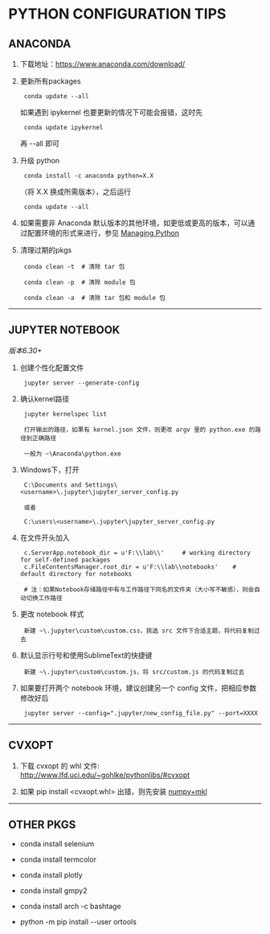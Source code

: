 PYTHON CONFIGURATION TIPS
=============================



## ANACONDA

1. 下载地址：https://www.anaconda.com/download/

2. 更新所有packages

        conda update --all

    如果遇到 ipykernel 也要更新的情况下可能会报错，这时先

        conda update ipykernel

    再 --all 即可

3. 升级 python

        conda install -c anaconda python=X.X

    （将 X.X 换成所需版本），之后运行

        conda update --all

3. 如果需要非 Anaconda 默认版本的其他环境，如更低或更高的版本，可以通过配置环境的形式来进行，参见 [Managing Python](https://conda.io/docs/user-guide/tasks/manage-python.html)

4. 清理过期的pkgs

        conda clean -t  # 清除 tar 包
    
        conda clean -p  # 清除 module 包
    
        conda clean -a  # 清除 tar 包和 module 包

-------------



## JUPYTER NOTEBOOK

*版本6.30+*

1. 创建个性化配置文件

        jupyter server --generate-config

2. 确认kernel路径

        jupyter kernelspec list
    
        打开输出的路径，如果有 kernel.json 文件，则更改 argv 里的 python.exe 的路径到正确路径
    
        一般为 ~\Anaconda\python.exe

3. Windows下，打开
   
        C:\Documents and Settings\<username>\.jupyter\jupyter_server_config.py
    
        或者
    
        C:\users\<username>\.jupyter\jupyter_server_config.py

4. 在文件开头加入

        c.ServerApp.notebook_dir = u'F:\\lab\\'     # working directory for self-defined packages
        c.FileContentsManager.root_dir = u'F:\\lab\\notebooks'    # default directory for notebooks
    
        # 注：如果Notebook存储路径中有与工作路径下同名的文件夹（大小写不敏感），则会自动切换工作路径

5. 更改 notebook 样式

        新建 ~\.jupyter\custom\custom.css，挑选 src 文件下合适主题，将代码复制过去

6. 默认显示行号和使用SublimeText的快捷键

        新建 ~\.jupyter\custom\custom.js，将 src/custom.js 的代码复制过去

7. 如果要打开两个 notebook 环境，建议创建另一个 config 文件，把相应参数修改好后

        jupyter server --config=".jupyter/new_config_file.py" --port=XXXX

--------



## CVXOPT

1. 下载 cvxopt 的 whl 文件: http://www.lfd.uci.edu/~gohlke/pythonlibs/#cvxopt

2. 如果 pip install <cvxopt.whl> 出错，则先安装 [numpy+mkl](http://www.lfd.uci.edu/~gohlke/pythonlibs/#numpy)

--------



## OTHER PKGS

- conda install selenium

- conda install termcolor

- conda install plotly

- conda install gmpy2

- conda install arch -c bashtage

- python -m pip install --user ortools
